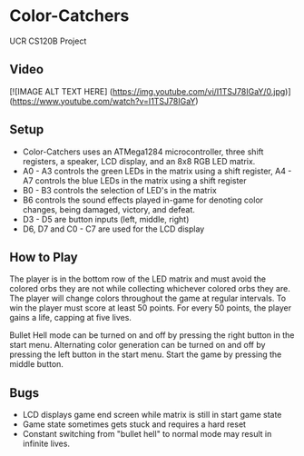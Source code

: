 # Color-Catchers
UCR CS120B Project

## Video
[![IMAGE ALT TEXT HERE] (https://img.youtube.com/vi/I1TSJ78IGaY/0.jpg)]
(https://www.youtube.com/watch?v=I1TSJ78IGaY)

## Setup
- Color-Catchers uses an ATMega1284 microcontroller, three shift registers, a speaker, LCD display, and an 8x8 RGB LED matrix.
- A0 - A3 controls the green LEDs in the matrix using a shift register, A4 - A7 controls the blue LEDs in the matrix using a shift register
- B0 - B3 controls the selection of LED's in the matrix
- B6 controls the sound effects played in-game for denoting color changes, being damaged, victory, and defeat.
- D3 - D5 are button inputs (left, middle, right)
- D6, D7 and C0 - C7 are used for the LCD display

## How to Play
The player is in the bottom row of the LED matrix and must avoid the colored orbs they are not while collecting
whichever colored orbs they are. The player will change colors throughout the game at regular intervals. To win the player must score
at least 50 points. For every 50 points, the player gains a life, capping at five lives.

Bullet Hell mode can be turned on and off by pressing the right button in the start menu.
Alternating color generation can be turned on and off by pressing the left button in the start menu.
Start the game by pressing the middle button.

## Bugs
- LCD displays game end screen while matrix is still in start game state
- Game state sometimes gets stuck and requires a hard reset
- Constant switching from "bullet hell" to normal mode may result in infinite lives.


